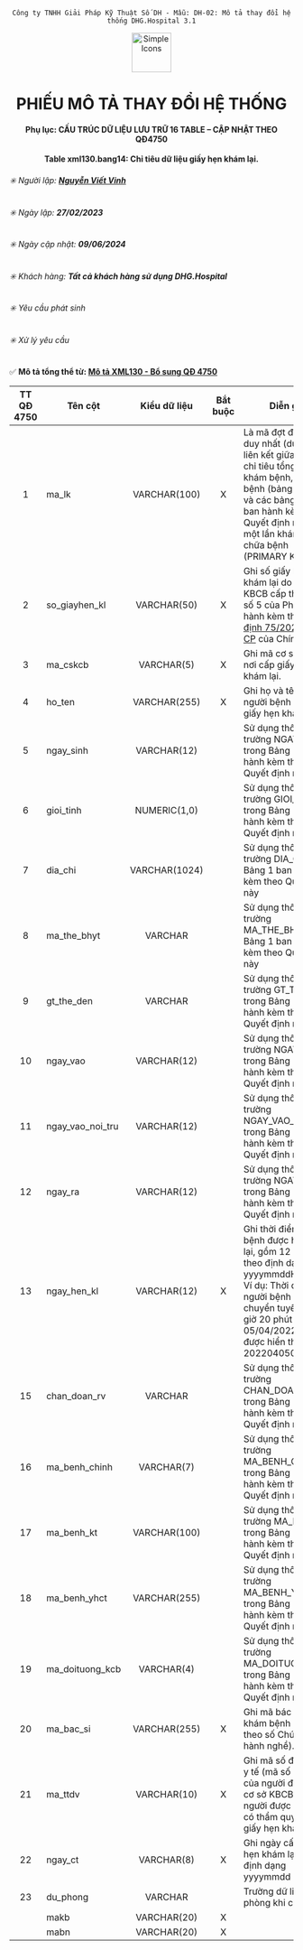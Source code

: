<div align="center">

`Công ty TNHH Giải Pháp Kỹ Thuật Số DH - Mẫu: DH-02: Mô tả thay đổi hệ thống DHG.Hospital 3.1`

</div>

<div align="center">
  <img src="https://raw.githubusercontent.com/dh-hos/dhg.hospitalprinter/main/Deploy_Tools/Logo.ico" alt="Simple Icons" width=70>
  <h1>PHIẾU MÔ TẢ THAY ĐỔI HỆ THỐNG</h1>  
</div>
<div align="center">

#### Phụ lục: CẤU TRÚC DỮ LIỆU LƯU TRỮ 16 TABLE – CẬP NHẬT THEO QĐ4750
**Table xml130.bang14: Chỉ tiêu dữ liệu giấy hẹn khám lại.**

</div>

###### :eight_spoked_asterisk: Người lập: [**Nguyễn Viết Vinh**](https://github.com/vinh-dh)
###### :eight_spoked_asterisk: Ngày lập: **27/02/2023**
###### :eight_spoked_asterisk: Ngày cập nhật: **09/06/2024**
###### :eight_spoked_asterisk: Khách hàng: **Tất cả khách hàng sử dụng DHG.Hospital**
###### :eight_spoked_asterisk: Yêu cầu phát sinh
###### :eight_spoked_asterisk: Xử lý yêu cầu

:white_check_mark: **Mô tả tổng thể từ: [Mô tả XML130 - Bổ sung QĐ 4750]()**

|TT QĐ 4750|Tên cột|Kiểu dữ liệu|Bắt buộc|Diễn giải|Index|Ghi chú|
|:-------:|-------|:-------:|:-------:|-------|:-------:|-------|
|1|ma_lk|VARCHAR(100)|X|Là mã đợt điều trị duy nhất (dùng để liên kết giữa Bảng chỉ tiêu tổng hợp khám bệnh, chữa bệnh (bảng XML 1) và các bảng còn lại ban hành kèm theo Quyết định này trong một lần khám bệnh, chữa bệnh (PRIMARY KEY)).|X||
|2|so_giayhen_kl|VARCHAR(50)|X|Ghi số giấy hẹn khám lại do cơ sở KBCB cấp theo mẫu số 5 của Phụ lục ban hành kèm theo [Nghị định 75/2023/NĐ-CP](https://vanban.chinhphu.vn/?pageid=27160&docid=208813) của Chính phủ.|||
|3|ma_cskcb|VARCHAR(5)|X|Ghi mã cơ sở KBCB nơi cấp giấy hẹn khám lại.|||
|4|ho_ten|VARCHAR(255)|X|Ghi họ và tên của người bệnh được cấp giấy hẹn khám lại.|||
|5|ngay_sinh|VARCHAR(12)||Sử dụng thông tin tại trường NGAY_SINH trong Bảng 1 ban hành kèm theo Quyết định này|||
|6|gioi_tinh|NUMERIC(1,0)||Sử dụng thông tin tại trường GIOI_TINH trong Bảng 1 ban hành kèm theo Quyết định này|||
|7|dia_chi|VARCHAR(1024)||Sử dụng thông tin tại trường DIA_CHI trong Bảng 1 ban hành kèm theo Quyết định này|||
|8|ma_the_bhyt|VARCHAR||Sử dụng thông tin tại trường MA_THE_BHYT trong Bảng 1 ban hành kèm theo Quyết định này|||
|9|gt_the_den|VARCHAR||Sử dụng thông tin tại trường GT_THE_DEN trong Bảng 1 ban hành kèm theo Quyết định này|||
|10|ngay_vao|VARCHAR(12)||Sử dụng thông tin tại trường NGAY_VAO trong Bảng 1 ban hành kèm theo Quyết định này|||
|11|ngay_vao_noi_tru|VARCHAR(12)||Sử dụng thông tin tại trường NGAY_VAO_NOI_TRU trong Bảng 1 ban hành kèm theo Quyết định này|||
|12|ngay_ra|VARCHAR(12)||Sử dụng thông tin tại trường NGAY_RA trong Bảng 1 ban hành kèm theo Quyết định này|||
|13|ngay_hen_kl|VARCHAR(12)|X|Ghi thời điểm người bệnh được hẹn khám lại, gồm 12 ký tự theo định dạng yyyymmddHHMM.<br/>Ví dụ: Thời điểm người bệnh được chuyển tuyến lúc 09 giờ 20 phút ngày 05/04/2022, khi đó được hiển thị là: 202204050920. |||
|15|chan_doan_rv|VARCHAR||Sử dụng thông tin tại trường CHAN_DOAN_RV trong Bảng 1 ban hành kèm theo Quyết định này|||
|16|ma_benh_chinh|VARCHAR(7)||Sử dụng thông tin tại trường MA_BENH_CHINH trong Bảng 1 ban hành kèm theo Quyết định này|||
|17|ma_benh_kt|VARCHAR(100)||Sử dụng thông tin tại trường MA_BENH_KT trong Bảng 1 ban hành kèm theo Quyết định này|||
|18|ma_benh_yhct|VARCHAR(255)||Sử dụng thông tin tại trường MA_BENH_YHCT trong Bảng 1 ban hành kèm theo Quyết định này|||
|19|ma_doituong_kcb|VARCHAR(4)||Sử dụng thông tin tại trường MA_DOITUONG_KCB trong Bảng 1 ban hành kèm theo Quyết định này|||
|20|ma_bac_si|VARCHAR(255)|X|Ghi mã bác sỹ, y sỹ khám bệnh (mã hóa theo số Chứng chỉ hành nghề).|||
|21|ma_ttdv|VARCHAR(10)|X|Ghi mã số định danh y tế (mã số BHXH) của người đứng đầu cơ sở KBCB hoặc người được uỷ quyền có thẩm quyền ký giấy hẹn khám lại.|||
|22|ngay_ct|VARCHAR(8)|X|Ghi ngày cấp giấy hẹn khám lại, theo định dạng yyyymmdd|||
|23|du_phong|VARCHAR||Trường dữ liệu dự phòng khi cần thiết.|||
||makb|VARCHAR(20)|X||X||
||mabn|VARCHAR(20)|X||X||
